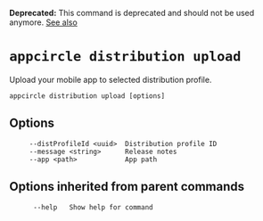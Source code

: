 **Deprecated:** This command is deprecated and should not be used anymore. [See also](/docs/migration-guides/2.0-to-2.x.md) 

# `appcircle distribution upload`

Upload your mobile app to selected distribution profile.

```plaintext
appcircle distribution upload [options]
```

## Options

```plaintext
     --distProfileId <uuid>  Distribution profile ID
     --message <string>      Release notes
     --app <path>            App path
```
## Options inherited from parent commands

```plaintext
      --help   Show help for command
```
